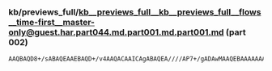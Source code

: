 ### kb/previews_full/kb__previews_full__kb__previews_full__flows__time-first__master-only@guest.har.part044.md.part001.md.part001.md (part 002)

```md
AAQBAQD8+/sABAQEAAEBAQD+/v4AAQACAAICAgABAQEA////AP7+/gADAwMAAQEBAAAAAAACAgIAAP8AAPz8/AD9/v4ABwYGAAEBAQD7/f0AAgIBAAECAQD+/
```

```
